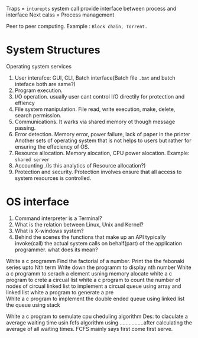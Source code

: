 Traps = `inturepts`
system call provide interface between process and interface
Next calss = Process management

Peer to peer computing. Example : `Block chain, Torrent.`

# System Structures
Operating system services
1. User interafce: GUI, CLI, Batch interface(Batch file `.bat` and batch inteface both are same?)
2. Program execution.
3. I/O operation. usually user cant control I/O directily for protection and effiency
4. File system manipulation. File read, write execution, make, delete, search permission.
5. Communications. It warks via shared memory ot though message passing.
6. Error detection. Memory error, power failure, lack of paper in the printer
Another sets of operating system that is not helps to users but rather for ensuring the effeciency of OS.
7. Resource allocation. Memory alocation, CPU power alocation. Example: `shared server`
8. Accounting .(Is this analytics of Resource allocation?)
9. Protection and security. Protection involves ensure that all access to system resources is controlled.

# OS interface
1. Command interpreter is a Terminal?
2.  What is the relation between Linux, Unix and Kernel?
3.  What is X-windows system?
4.  Behind the scenes the functions that make up an API typically invoke(call) the actual system calls on behalf(part) of the application programmer. what does its mean?


White a c programm 
Find the factorial of a number.
Print the the febonaki series upto Nth term
Write down the programm to display nth number
White a c programm to serach a element usning memory alocate
white a c program to crete a circual list
white a c program to count the number of nodes of circual linked list
																to implement a circual queue using array and linked list
white a program to generate a pre	
White a c program to implement the double ended queue using linked list
																												the queue using stack
																												
White a c program to semulate cpu cheduling algorithm 
Des: to claculate a average waiting time usin fcfs algorithm using ................after calculating the average of all waiting times.
FCFS mainly says first come first serve.
